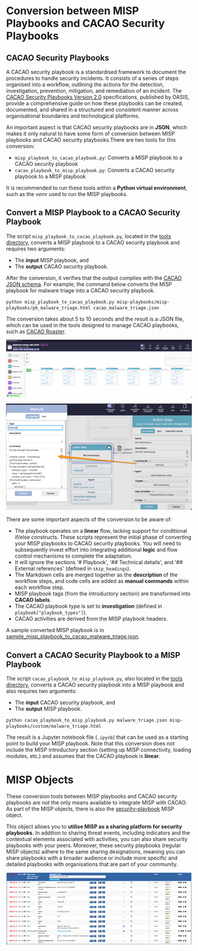# Conversion between MISP Playbooks and CACAO Security Playbooks

## CACAO Security Playbooks

A CACAO security playbook is a standardised framework to document the procedures to handle security incidents. It consists of a series of steps organised into a workflow, outlining the actions for the detection, investigation, prevention, mitigation, and remediation of an incident. The [CACAO Security Playbooks Version 2.0](https://docs.oasis-open.org/cacao/security-playbooks/v2.0/cs01/security-playbooks-v2.0-cs01.html) specifications, published by OASIS, provide a comprehensive guide on how these playbooks can be created, documented, and shared in a structured and consistent manner across organisational boundaries and technological platforms.

An important aspect is that CACAO security playbooks are in **JSON**, which makes it only natural to have some form of conversion between MISP playbooks and CACAO security playbooks.There are two tools for this conversion:

- `misp_playbook_to_cacao_playbook.py`: Converts a MISP playbook to a CACAO security playbook
- `cacao_playbook_to_misp_playbook.py`: Converts a CACAO security playbook to a MISP playbook

It is recommended to run these tools within a **Python virtual environment**, such as the *venv* used to run the MISP playbooks.

## Convert a MISP Playbook to a CACAO Security Playbook

The script `misp_playbook_to_cacao_playbook.py`, located in the [tools directory](../tools/misp_playbook_to_cacao_playbook.py), converts a MISP playbook to a CACAO security playbook and requires two arguments:

- The **input** MISP playbook, and
- The **output** CACAO security playbook.

After the conversion, it verifies that the output complies with the [CACAO JSON schema](https://github.com/oasis-open/cacao-json-schemas). For example, the command below converts the MISP playbook for malware triage into a CACAO security playbook.

```
python misp_playbook_to_cacao_playbook.py misp-playbooks/misp-playbooks/pb_malware_triage.html cacao_malware_triage.json
```

The conversion takes about 5 to 10 seconds and the result is a JSON file, which can be used in the tools designed to manage CACAO playbooks, such as [CACAO Roaster](https://github.com/opencybersecurityalliance/cacao-roaster).

![assets/cacao_roaster.png](assets/cacao_roaster.png)

![assets/cacao_roaster-command.png](assets/cacao_roaster-command.png)

There are some important aspects of the conversion to be aware of:

- The playbook operates on a **linear** flow, lacking support for conditional if/else constructs. These scripts represent the initial phase of converting your MISP playbooks to CACAO security playbooks. You will need to subsequently invest effort into integrating additional **logic** and flow control mechanisms to complete the adaptation.
- It will ignore the sections '# Playbook', '## Technical details', and '## External references' (defined in `skip_headings`).
- The Markdown cells are merged together as the **description** of the workflow steps, and code cells are added as **manual commands** within each workflow step.
- MISP playbook tags (from the introductory section) are transformed into **CACAO labels**.
- The CACAO playbook type is set to **investigation** (defined in `playbook["playbook_types"]`).
- CACAO activities are derived from the MISP playbook headers.

A sample converted MISP playbook is in [sample_misp_playbook_to_cacao_malware_triage.json](sample_misp_playbook_to_cacao_malware_triage.json).

## Convert a CACAO Security Playbook to a MISP Playbook

The script `cacao_playbook_to_misp_playbook.py`, also located in the [tools directory](../tools/cacao_playbook_to_misp_playbook.py), converts a CACAO security playbook into a MISP playbook and also requires two arguments:

- The **input** CACAO security playbook, and
- The **output** MISP playbook.

```
python cacao_playbook_to_misp_playbook.py malware_triage.json misp-playbooks/custom/malware_triage.html
```

The result is a Jupyter notebook file (`.ipynb`) that can be used as a starting point to build your MISP playbook. Note that this conversion does not include the MISP introductory section (setting up MISP connectivity, loading modules, etc.) and assumes that the CACAO playbook is **linear**.

# MISP Objects

These conversion tools between MISP playbooks and CACAO security playbooks are not the only means available to integrate MISP with CACAO. As part of the MISP objects, there is also the [security-playbook](https://www.misp-project.org/objects.html#_security_playbook) MISP object.

This object allows you to **utilise MISP as a sharing platform for security playbooks**. In addition to sharing threat events, including indicators and the contextual elements associated with activities, you can also share security playbooks with your peers. Moreover, these security playbooks (regular MISP objects) adhere to the same sharing designations, meaning you can share playbooks with a broader audience or include more specific and detailed playbooks with organisations that are part of your community.

![assets/security-playbook-object.png](assets/security-playbook-object.png)